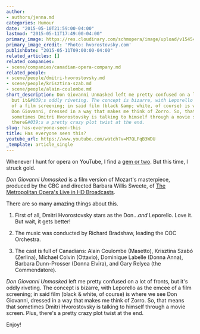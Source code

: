 ```yaml
---
author:
- authors/jenna.md
categories: Humour
date: "2015-05-10T21:59:00-04:00"
lastmod: "2015-05-11T17:49:00-04:00"
primary_image: https://res.cloudinary.com/schmopera/image/upload/v1545409169/media/webhook-uploads/1431379313953/DHV-Headshot61-566x850.jpg.jpg
primary_image_credit: 'Photo: hvorostovsky.com'
publishDate: "2015-05-11T09:00:00-04:00"
related_articles: []
related_companies:
- scene/companies/canadian-opera-company.md
related_people:
- scene/people/dmitri-hvorostovsky.md
- scene/people/krisztina-szab.md
- scene/people/alain-coulombe.md
short_description: Don Giovanni Unmasked left me pretty confused on a lot of fronts,
  but it&#039;s oddly riveting. The concept is bizarre, with Leporello as the emcee
  of a film screening; in said film (black &amp; white, of course) is where we see
  Don Giovanni, dressed in a way that makes me think of Zorro. So, that means that
  sometimes Dmitri Hvorostovsky is talking to himself through a movie screen. Plus,
  there&#039;s a pretty crazy plot twist at the end.
slug: has-everyone-seen-this
title: Has everyone seen this?
youtube_url: https://www.youtube.com/watch?v=M7QLFqB3WDU
_template: article_single
---
```


Whenever I hunt for opera on YouTube, I find a [gem or two](https://www.youtube.com/watch?v=9LXUrnVdV7M). But this time, I struck gold. 

*Don Giovanni Unmasked* is a film version of Mozart's masterpiece, produced by the CBC and directed Barbara Willis Sweete, of [The Metropolitan Opera's Live in HD Broadcasts](http://www.musicaltoronto.org/2012/11/03/torontos-barbara-willis-sweete-the-master-of-1100-camera-angles-for-metropolitan-opera-otello-in-hd/).

There are so many amazing things about this. 

1. First of all, Dmitri Hvorostovsky stars as the Don...*and* Leporello. Love it. But wait, it gets better!

2. The music was conducted by Richard Bradshaw, leading the COC Orchestra.

3. The cast is full of Canadians: Alain Coulombe (Masetto), Krisztina Szabó (Zerlina),  Michael Colvin (Ottavio), Dominique Labelle (Donna Anna), Barbara Dunn-Prosser (Donna Elvira), and Gary Relyea (the Commendatore).

*Don Giovanni Unmasked* left me pretty confused on a lot of fronts, but it's oddly riveting. The concept is bizarre, with Leporello as the emcee of a film screening; in said film (black & white, of course) is where we see Don Giovanni, dressed in a way that makes me think of Zorro. So, that means that sometimes Dmitri Hvorostovsky is talking to himself through a movie screen. Plus, there's a pretty crazy plot twist at the end.

Enjoy!

